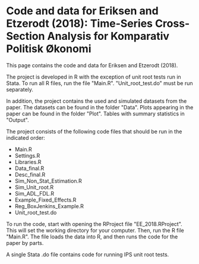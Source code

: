 # Code and data for Eriksen and Etzerodt (2018): Time-Series Cross-Section Analysis for Komparativ Politisk Økonomi 

 This page contains the code and data for Eriksen and Etzerodt (2018). 

 The project is developed in R with the exception of unit root tests run in Stata. To run all R files, run the file "Main.R". "Unit_root_test.do" must be run separately. 

 In addition, the project contains the used and simulated datasets from the paper. The datasets can be found in the folder "Data". Plots appearing in the paper can be found in the folder "Plot". Tables with summary statistics in "Output". 
 
 The project consists of the following code files that should be run in the indicated order: 
 - Main.R
 - Settings.R
 - Libraries.R
 - Data_final.R
 - Desc_final.R
 - Sim_Non_Stat_Estimation.R
 - Sim_Unit_root.R
 - Sim_ADL_FDL.R
 - Example_Fixed_Effects.R
 - Reg_BoxJenkins_Example.R
 - Unit_root_test.do

 To run the code, start with opening the RProject file "EE_2018.RProject". This will set the working directory for your computer. Then, run the R file "Main.R". The file loads the data into R, and then runs the code for the paper by parts. 
 
 A single Stata .do file contains code for running IPS unit root tests. 
 
 
